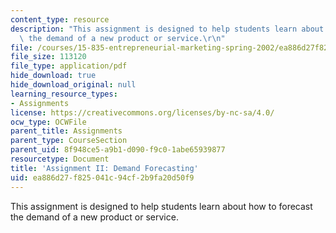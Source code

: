 ```yaml
---
content_type: resource
description: "This assignment is designed to help students learn about how to forecast\
  \ the demand of a new product or service.\r\n"
file: /courses/15-835-entrepreneurial-marketing-spring-2002/ea886d27f825041c94cf2b9fa20d50f9_assignment2.pdf
file_size: 113120
file_type: application/pdf
hide_download: true
hide_download_original: null
learning_resource_types:
- Assignments
license: https://creativecommons.org/licenses/by-nc-sa/4.0/
ocw_type: OCWFile
parent_title: Assignments
parent_type: CourseSection
parent_uid: 8f948ce5-a9b1-d090-f9c0-1abe65939877
resourcetype: Document
title: 'Assignment II: Demand Forecasting'
uid: ea886d27-f825-041c-94cf-2b9fa20d50f9
---
```

This assignment is designed to help students learn about how to forecast the demand of a new product or service.
